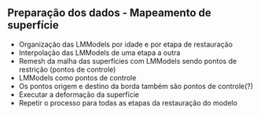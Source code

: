 ## Preparação dos dados - Mapeamento de superfície
* Organização das LMModels por idade e por etapa de restauração
* Interpolação das LMModels de uma etapa a outra
* Remesh da malha das superfícies com LMModels sendo pontos de restrição (pontos de controle)
* LMModels como pontos de controle 
* Os pontos origem e destino da borda também são pontos de controle(?)
* Executar a deformação da superfície
* Repetir o processo para todas as etapas da restauração do modelo
